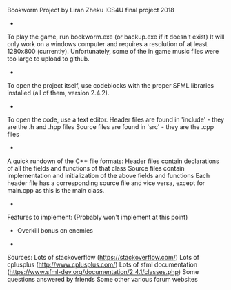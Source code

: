 Bookworm Project
by Liran Zheku
ICS4U final project 2018

-

To play the game, run bookworm.exe (or backup.exe if it doesn't exist)
It will only work on a windows computer and requires a resolution of at least 1280x800 (currently).
Unfortunately, some of the in game music files were too large to upload to github. 

-

To open the project itself, use codeblocks with the proper SFML libraries installed (all of them, version 2.4.2).

-

To open the code, use a text editor.
Header files are found in 'include' - they are the .h and .hpp files
Source files are found in 'src' - they are the .cpp files

-

A quick rundown of the C++ file formats:
Header files contain declarations of all the fields and functions of that class
Source files contain implementation and initialization of the above fields and functions
Each header file has a corresponding source file and vice versa, except for main.cpp as this is the main class.

-

Features to implement: (Probably won't implement at this point)
- Overkill bonus on enemies

-

Sources:
Lots of stackoverflow (https://stackoverflow.com/)
Lots of cplusplus (http://www.cplusplus.com/)
Lots of sfml documentation (https://www.sfml-dev.org/documentation/2.4.1/classes.php)
Some questions answered by friends
Some other various forum websites

